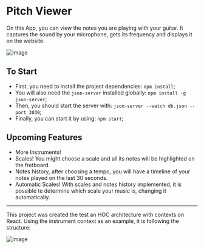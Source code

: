 # Pitch Viewer

On this App, you can view the notes you are playing with your guitar. It captures the sound by your microphone, gets its frequency and displays it on the website.

![image](https://user-images.githubusercontent.com/44646469/145049045-2a3ade41-a4c3-489c-ab00-8522601af42a.png)


## To Start

 - First, you need to install the project dependencies: `npm install`;
 - You will also need the `json-server` installed globally: `npm install -g json-server`;
 - Then, you should start the server with: `json-server --watch db.json --port 3030`;
 - Finally, you can start it by using: `npm start`;

## Upcoming Features

 - More Instruments!
 - Scales! You might choose a scale and all its notes will be highlighted on the fretboard.
 - Notes history, after choosing a tempo, you will have a timeline of your notes played on the last 30 seconds.
 - Automatic Scales! With scales and notes history implemented, it is possible te determine which scale your music is, changing it automatically.

---

This project was created the test an HOC architecture with contexts on React. Using the instrument context as an example, it is following the structure:

![image](https://user-images.githubusercontent.com/44646469/145051992-7e5516e2-8e40-4a82-9152-2906b4a53576.png)
